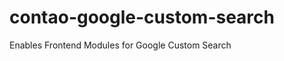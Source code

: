 contao-google-custom-search
=====================

Enables Frontend Modules for Google Custom Search